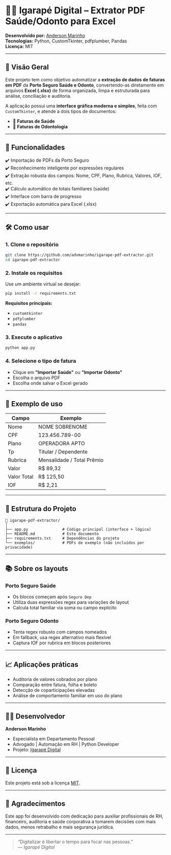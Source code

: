 # 🦷📄 Igarapé Digital – Extrator PDF Saúde/Odonto para Excel

**Desenvolvido por:** [Anderson Marinho](https://github.com/advmarinho)  
**Tecnologias:** Python, CustomTkinter, pdfplumber, Pandas  
**Licença:** MIT

---

## 📌 Visão Geral

Este projeto tem como objetivo automatizar a **extração de dados de faturas em PDF** da **Porto Seguro Saúde e Odonto**, convertendo-as diretamente em arquivos **Excel (.xlsx)** de forma organizada, limpa e estruturada para análise, conciliação e auditoria.

A aplicação possui uma **interface gráfica moderna e simples**, feita com `CustomTkinter`, e atende a dois tipos de documentos:

- 📑 **Faturas de Saúde**
- 🦷 **Faturas de Odontologia**

---

## 🎯 Funcionalidades

✔️ Importação de PDFs da Porto Seguro  
✔️ Reconhecimento inteligente por expressões regulares  
✔️ Extração robusta dos campos: Nome, CPF, Plano, Rubrica, Valores, IOF, etc.  
✔️ Cálculo automático de totais familiares (saúde)  
✔️ Interface com barra de progresso  
✔️ Exportação automática para Excel (.xlsx)

---

## 🛠️ Como usar

### 1. Clone o repositório

```bash
git clone https://github.com/advmarinho/igarape-pdf-extractor.git
cd igarape-pdf-extractor
```

### 2. Instale os requisitos

Use um ambiente virtual se desejar:

```bash
pip install -r requirements.txt
```

**Requisitos principais:**
- `customtkinter`
- `pdfplumber`
- `pandas`

### 3. Execute o aplicativo

```bash
python app.py
```

### 4. Selecione o tipo de fatura

- Clique em **"Importar Saúde"** ou **"Importar Odonto"**
- Escolha o arquivo PDF
- Escolha onde salvar o Excel gerado

---

## 🧪 Exemplo de uso

| Campo              | Exemplo                      |
|-------------------|------------------------------|
| Nome              | NOME SOBRENOME               |
| CPF               | 123.456.789-00               |
| Plano             | OPERADORA APTO               |
| Tp                | Titular / Dependente         |
| Rubrica           | Mensalidade / Total Prêmio   |
| Valor             | R$ 89,32                     |
| Valor Total       | R$ 125,50                    |
| IOF               | R$ 2,21                      |

---

## 🧩 Estrutura do Projeto

```plaintext
📁 igarape-pdf-extractor/
│
├── app.py               # Código principal (interface + lógica)
├── README.md            # Este documento
├── requirements.txt     # Dependências do projeto
└── exemplos/            # PDFs de exemplo (não incluídos por privacidade)
```

---

## 📚 Sobre os layouts

### Porto Seguro Saúde
- Os blocos começam após `Seguro Dep`
- Utiliza duas expressões regex para variações de layout
- Calcula total familiar via soma ou campo explícito

### Porto Seguro Odonto
- Tenta regex robusto com campos nomeados
- Em fallback, usa regex alternativo mais flexível
- Captura IOF por rubrica em blocos posteriores

---

## 📈 Aplicações práticas

- Auditoria de valores cobrados por plano
- Comparação entre fatura, folha e boleto
- Detecção de coparticipações elevadas
- Análise de comportamento familiar em uso do plano

---

## 🧑‍💻 Desenvolvedor

**Anderson Marinho**  
- Especialista em Departamento Pessoal  
- Advogado | Automação em RH | Python Developer  
- Projeto: [Igarapé Digital](https://github.com/advmarinho)

---

## 📄 Licença

Este projeto está sob a licença [MIT](LICENSE).

---

## 🙌 Agradecimentos

Este app foi desenvolvido com dedicação para auxiliar profissionais de RH, financeiro, auditoria e saúde corporativa a tomarem decisões com mais dados, menos retrabalho e mais segurança jurídica.

---

> “Digitalizar é libertar o tempo para focar nas pessoas.”  
> — *Igarapé Digital*

